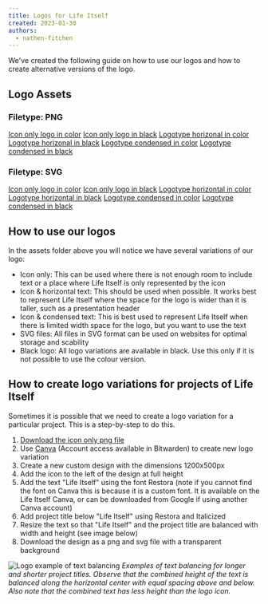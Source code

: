 ```yaml
---
title: Logos for Life Itself
created: 2023-01-30
authors:
  - nathen-fitchen
---
```


We've created the following guide on how to use our logos and how to create alternative versions of the logo. 

## Logo Assets

### Filetype: PNG

[Icon only logo in color](../assets/tao/icon-color-logo.png)
[Icon only logo in black](../assets/tao/icon-black-logo.png)
[Logotype horizonal in color](../assets/tao/horizontal-color-logo.png)
[Logotype horizonal in black](../assets/tao/horizontal-black-logo.png)
[Logotype condensed in color](../assets/tao/condensed-color-logo.png)
[Logotype condensed in black](../assets/tao/condensed-black-logo.png)

### Filetype: SVG

[Icon only logo in color](../assets/tao/icon-color-logo.svg)
[Icon only logo in black](../assets/tao/icon-black-logo.svg)
[Logotype horizontal in color](../assets/tao/horizontal-color-logo.svg)
[Logotype horizontal in black](../assets/tao/horizontal-black-logo.svg)
[Logotype condensed in color](../assets/tao/condensed-color-logo.svg)
[Logotype condensed in black](../assets/tao/condensed-black-logo.svg)


## How to use our logos

In the assets folder above you will notice we have several variations of our logo:
- Icon only: This can be used where there is not enough room to include text or a place where Life Itself is only represented by the icon
- Icon & horizontal text: This should be used when possible. It works best to represent Life Itself where the space for the logo is wider than it is taller, such as a presentation header
- Icon & condensed text: This is best used to represent Life Itself when there is limited width space for the logo, but you want to use the text 
- SVG files: All files in SVG format can be used on websites for optimal storage and scability
- Black logo: All logo variations are available in black. Use this only if it is not possible to use the colour version. 

## How to create logo variations for projects of Life Itself 

Sometimes it is possible that we need to create a logo variation for a particular project. This is a step-by-step to do this.

1. [Download the icon only png file](https://drive.google.com/file/d/1OiUQ7qvuSGnMgPeChncZx6QhiRwzTC96/view?usp=sharing)
2. Use [Canva](https://www.canva.com) (Account access available in Bitwarden) to create new logo variation
3. Create a new custom design with the dimensions 1200x500px 
4. Add the icon to the left of the design at full height
5. Add the text "Life Itself" using the font Restora (note if you cannot find the font on Canva this is because it is a custom font. It is available on the Life Itself Canva, or can be downloaded from Google if using another Canva account)
6. Add project title below "Life Itself" using Restora and Italicized
7. Resize the text so that "Life Itself" and the project title are balanced with width and height (see image below)
8. Download the design as a png and svg file with a transparent background

![Logo example of text balancing](/assets/tao/logo-text-balancing.jpg)
_Examples of text balancing for longer and shorter project titles. Observe that the combined height of the text is balanced along the horizontal center with equal spacing above and below. Also note that the combined text has less height than the logo icon._
